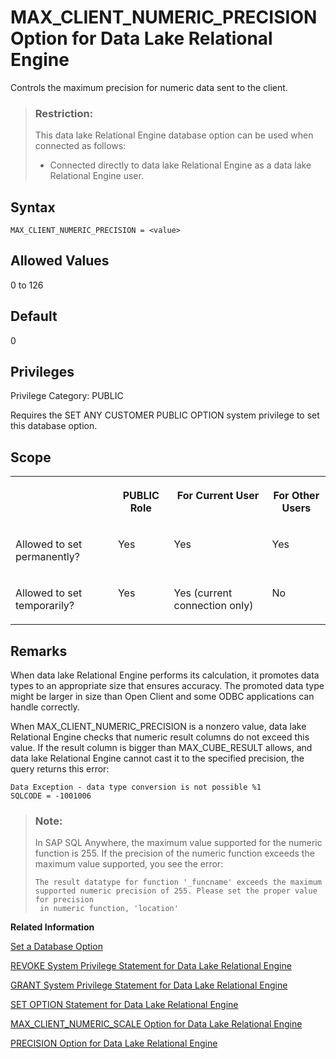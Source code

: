<!-- loioa63d9ba884f21015bfd5986a27e438fb -->

# MAX\_CLIENT\_NUMERIC\_PRECISION Option for Data Lake Relational Engine

Controls the maximum precision for numeric data sent to the client.



> ### Restriction:  
> This data lake Relational Engine database option can be used when connected as follows:
> 
> -   Connected directly to data lake Relational Engine as a data lake Relational Engine user.



<a name="loioa63d9ba884f21015bfd5986a27e438fb__section_zx3_g24_hrb"/>

## Syntax

```
MAX_CLIENT_NUMERIC_PRECISION = <value>
```



<a name="loioa63d9ba884f21015bfd5986a27e438fb__iq_refso_714"/>

## Allowed Values

0 to 126



<a name="loioa63d9ba884f21015bfd5986a27e438fb__iq_refso_715"/>

## Default

0



<a name="loioa63d9ba884f21015bfd5986a27e438fb__section_k3c_gxb_3qb"/>

## Privileges

Privilege Category: PUBLIC

Requires the SET ANY CUSTOMER PUBLIC OPTION system privilege to set this database option.



<a name="loioa63d9ba884f21015bfd5986a27e438fb__iq_refso_716"/>

## Scope


<table>
<tr>
<th valign="top">

 



</th>
<th valign="top">

PUBLIC Role



</th>
<th valign="top">

For Current User



</th>
<th valign="top">

For Other Users



</th>
</tr>
<tr>
<td valign="top">

Allowed to set permanently?



</td>
<td valign="top">

Yes



</td>
<td valign="top">

Yes



</td>
<td valign="top">

Yes



</td>
</tr>
<tr>
<td valign="top">

Allowed to set temporarily?



</td>
<td valign="top">

Yes



</td>
<td valign="top">

Yes \(current connection only\)



</td>
<td valign="top">

No



</td>
</tr>
</table>



<a name="loioa63d9ba884f21015bfd5986a27e438fb__iq_refso_717"/>

## Remarks

When data lake Relational Engine performs its calculation, it promotes data types to an appropriate size that ensures accuracy. The promoted data type might be larger in size than Open Client and some ODBC applications can handle correctly.

When MAX\_CLIENT\_NUMERIC\_PRECISION is a nonzero value, data lake Relational Engine checks that numeric result columns do not exceed this value. If the result column is bigger than MAX\_CUBE\_RESULT allows, and data lake Relational Engine cannot cast it to the specified precision, the query returns this error:

```
Data Exception - data type conversion is not possible %1
SQLCODE = -1001006
```

> ### Note:  
> In SAP SQL Anywhere, the maximum value supported for the numeric function is 255. If the precision of the numeric function exceeds the maximum value supported, you see the error:
> 
> ```
> The result datatype for function '_funcname' exceeds the maximum 
> supported numeric precision of 255. Please set the proper value for precision
>  in numeric function, 'location'
> ```

**Related Information**  


[Set a Database Option](set-a-database-option-0dcb893.md "You set options with the SET OPTION statement.")

[REVOKE System Privilege Statement for Data Lake Relational Engine](../080-sql-statements/revoke-system-privilege-statement-for-data-lake-relational-engine-a3eadda.md "Removes specific system privileges from specific users and the right to administer the privilege.")

[GRANT System Privilege Statement for Data Lake Relational Engine](../080-sql-statements/grant-system-privilege-statement-for-data-lake-relational-engine-a3dfcb0.md "Grants specific system privileges to users or roles, with or without administrative rights.")

[SET OPTION Statement for Data Lake Relational Engine](../080-sql-statements/set-option-statement-for-data-lake-relational-engine-a625da7.md "Changes options that affect the behavior of the database and its compatibility with Transact-SQL. Setting the value of an option can change the behavior for all users or an individual user, in either a temporary or permanent scope.")

[MAX\_CLIENT\_NUMERIC\_SCALE Option for Data Lake Relational Engine](max-client-numeric-scale-option-for-data-lake-relational-engine-a63dca6.md "Controls the maximum scale for numeric data sent to the client.")

[PRECISION Option for Data Lake Relational Engine](precision-option-for-data-lake-relational-engine-a648b25.md "Specifies the maximum number of digits in the result of any decimal arithmetic, for queries on the catalog store only.")

